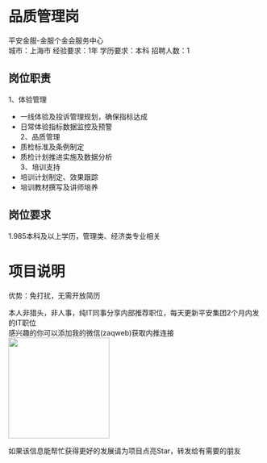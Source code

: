 # 品质管理岗
平安金服-金服个金会服务中心  
城市：上海市 经验要求：1年 学历要求：本科  招聘人数：1

## 岗位职责
1、体验管理   
- 一线体验及投诉管理规划，确保指标达成   
- 日常体验指标数据监控及预警   
2、品质管理   
- 质检标准及条例制定   
- 质检计划推进实施及数据分析   
3、培训支持   
- 培训计划制定、效果跟踪   
- 培训教材撰写及讲师培养

## 岗位要求
1.985本科及以上学历，管理类、经济类专业相关

# 项目说明

优势：免打扰，无需开放简历

本人非猎头，非人事，纯IT同事分享内部推荐职位，每天更新平安集团2个月内发的IT职位  
感兴趣的你可以添加我的微信(zaqweb)获取内推连接  
<img src="https://github.com/zaqweb/PA-IT-JOBS/blob/master/WechatICode.jpeg"  height="200" width="200">

如果该信息能帮忙获得更好的发展请为项目点亮Star，转发给有需要的朋友




